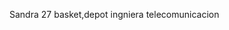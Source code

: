 <nombre>Sandra</nombre>
<edad>27</edad>
<ocio>basket,depot</ocio>
<carrera>ingniera telecomunicacion</carrera>



